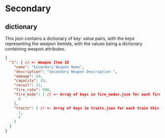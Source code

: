 # Secondary

## dictionary
This json contains a dictionary of key: value pairs, with the keys representing the weapon itemIds, with the values
being a dictionary containing weapon attributes.

```json
{
  "1": { // <- Weapon Item ID
    "name": "Secondary Weapon Name",
    "description": "Secondary Weapon Description ",
    "damage": 60,
    "capacity": 15,
    "recoil": 22,
    "fire_rate": 900,
    "fire_mode": [ // <- Array of keys in fire_modes.json for each fire mode this weapon has.
      0
    ],
    "traits": [ // <- Array of keys in traits.json for each train this weapon has.
      1,
      4
    ]
  }
}
```